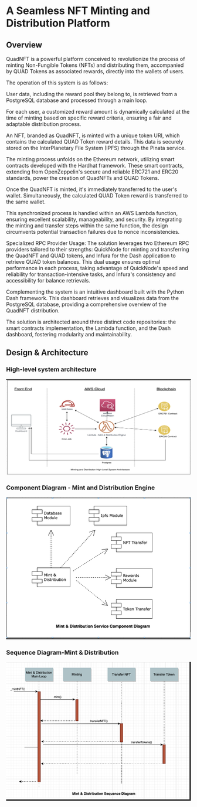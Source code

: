 # A Seamless NFT Minting and Distribution Platform

## Overview

QuadNFT is a powerful platform conceived to revolutionize the process of minting Non-Fungible Tokens (NFTs) and distributing them, accompanied by QUAD Tokens as associated rewards, directly into the wallets of users.

The operation of this system is as follows:

User data, including the reward pool they belong to, is retrieved from a PostgreSQL database and processed through a main loop.

For each user, a customized reward amount is dynamically calculated at the time of minting based on specific reward criteria, ensuring a fair and adaptable distribution process.

An NFT, branded as QuadNFT, is minted with a unique token URI, which contains the calculated QUAD Token reward details. This data is securely stored on the InterPlanetary File System (IPFS) through the Pinata service.

The minting process unfolds on the Ethereum network, utilizing smart contracts developed with the Hardhat framework. These smart contracts, extending from OpenZeppelin's secure and reliable ERC721 and ERC20 standards, power the creation of QuadNFTs and QUAD Tokens.

Once the QuadNFT is minted, it's immediately transferred to the user's wallet. Simultaneously, the calculated QUAD Token reward is transferred to the same wallet.

This synchronized process is handled within an AWS Lambda function, ensuring excellent scalability, manageability, and security. By integrating the minting and transfer steps within the same function, the design circumvents potential transaction failures due to nonce inconsistencies.

Specialized RPC Provider Usage: The solution leverages two Ethereum RPC providers tailored to their strengths: QuickNode for minting and transferring the QuadNFT and QUAD tokens, and Infura for the Dash application to retrieve QUAD token balances. This dual usage ensures optimal performance in each process, taking advantage of QuickNode's speed and reliability for transaction-intensive tasks, and Infura's consistency and accessibility for balance retrievals.

Complementing the system is an intuitive dashboard built with the Python Dash framework. This dashboard retrieves and visualizes data from the PostgreSQL database, providing a comprehensive overview of the QuadNFT distribution.

The solution is architected around three distinct code repositories: the smart contracts implementation, the Lambda function, and the Dash dashboard, fostering modularity and maintainability.

## Design & Architecture

### High-level system architecture

![alt text](image-1.png)

### Component Diagram - Mint and Distribution Engine

![alt text](image-2.png)

### Sequence Diagram-Mint & Distribution

![alt text](image-3.png)
